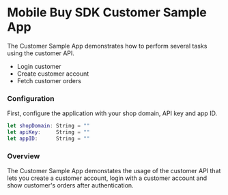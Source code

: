 # Mobile Buy SDK Customer Sample App

The Customer Sample App demonstrates how to perform several tasks using the customer API.

- Login customer
- Create customer account
- Fetch customer orders

### Configuration

First, configure the application with your shop domain, API key and app ID.

```swift
let shopDomain: String = ""
let apiKey:     String = ""
let appID:      String = ""
```

### Overview

The Customer Sample App demonstates the usage of the customer API that lets you create a customer account, login with a customer account and show customer's orders after authentication.
